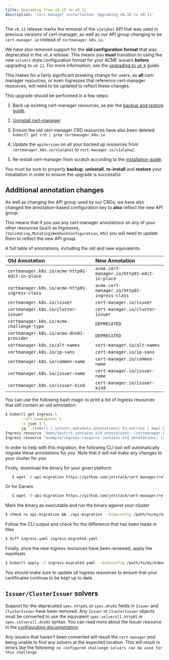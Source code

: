 ```yaml
---
title: Upgrading from v0.10 to v0.11
description: 'cert-manager installation: Upgrading v0.10 to v0.11'
---
```


The `v0.11` release marks the removal of the `v1alpha1` API that was used in
previous versions of cert-manager, as well as our API group changing to be
`cert-manager.io` instead of `certmanager.k8s.io`.

We have also removed support for the **old configuration format** that was
deprecated in the `v0.8` release. This means you **must** transition to using the
new `solvers` style configuration format for your ACME issuers **before**
upgrading to `v0.11`. For more information, see the
[upgrading to `v0.8`](./upgrading-0.7-0.8.md) guide.

This makes for a fairly significant breaking change for users, as **all**
cert-manager resources, or even Ingresses that reference cert-manager
resources, will need to be updated to reflect these changes.

This upgrade should be performed in a few steps:

1. Back up existing cert-manager resources, as per the
   [backup and restore guide](../../tutorials/backup.md).

2. [Uninstall cert-manager](../uninstall.md).

3. Ensure the old cert-manager CRD resources have also been deleted: `kubectl get crd | grep certmanager.k8s.io`

4. Update the `apiVersion` on all your backed up resources from
   `certmanager.k8s.io/v1alpha1` to `cert-manager.io/v1alpha2`.

5. Re-install cert-manager from scratch according to the [installation
   guide](../README.md).

You must be sure to properly **backup**, **uninstall**, **re-install** and
**restore** your installation in order to ensure the upgrade is successful.

## Additional annotation changes

As well as changing the API group used by our CRDs, we have also changed the
annotation-based configuration key to **also** reflect the new API group.

This means that if you use any cert-manager annotations on any of your other
resources (such as Ingresses, `{Validating,Mutating}WebhookConfiguration`, etc)
you will need to update them to reflect the new API group.

A full table of annotations, including the old and new equivalents:

| Old Annotation                                 | New Annotation                              |
|:-----------------------------------------------|:--------------------------------------------|
| `certmanager.k8s.io/acme-http01-edit-in-place` | `acme.cert-manager.io/http01-edit-in-place` |
| `certmanager.k8s.io/acme-http01-ingress-class` | `acme.cert-manager.io/http01-ingress-class` |
| `certmanager.k8s.io/issuer`                    | `cert-manager.io/issuer`                    |
| `certmanager.k8s.io/cluster-issuer`            | `cert-manager.io/cluster-issuer`            |
| `certmanager.k8s.io/acme-challenge-type`       | `DEPRECATED`                                |
| `certmanager.k8s.io/acme-dns01-provider`       | `DEPRECATED`                                |
| `certmanager.k8s.io/alt-names`                 | `cert-manager.io/alt-names`                 |
| `certmanager.k8s.io/ip-sans`                   | `cert-manager.io/ip-sans`                   |
| `certmanager.k8s.io/common-name`               | `cert-manager.io/common-name`               |
| `certmanager.k8s.io/issuer-name`               | `cert-manager.io/issuer-name`               |
| `certmanager.k8s.io/issuer-kind`               | `cert-manager.io/issuer-kind`               |


You can use the following bash magic to print a list of Ingress resources that
still contain an old annotation:

```bash
$ kubectl get ingress \
       --all-namespaces \
       -o json | \
       jq '.items[] | select(.metadata.annotations| to_entries | map(.key)[] | test("certmanager")) | "Ingress resource \(.metadata.namespace)/\(.metadata.name) contains old annotations: (\( .metadata.annotations | to_entries | map(.key)[] | select( . | test("certmanager") )  ))"'
Ingress resource "demo/testcrt contains old annotations: (certmanager.k8s.io/cluster-issuer)"
Ingress resource "example/ingress-resource contains old annotations: (certmanager.k8s.io/cluster-issuer)"
```

In order to help with this migration, the following CLI tool will automatically
migrate these annotations for you. Note that it *will not* make any changes to
your cluster for you.

Firstly, download the binary for your given platform
```bash
   $ wget -O api-migration https://github.com/jetstack/cert-manager/releases/download/v0.11.0/api-migration-linux
```

Or for Darwin
```bash
   $ wget -O api-migration https://github.com/jetstack/cert-manager/releases/download/v0.11.0/api-migration-darwin
```

Mark the binary as executable and run the binary against your cluster
```bash
$ chmod +x api-migration && ./api-migration --kubeconfig /path/to/my/kubeconfig.yaml
```

Follow the CLI output and check for the difference that has been made in files
```bash
$ diff ingress.yaml ingress-migrated.yaml
```

Finally, once the new ingress resources have been reviewed, apply the manifests
```bash
$ kubectl apply -f ingress-migrated.yaml --kubeconfig /path/to/my/kubeconfig.yaml
```

You should make sure to update _all_ Ingress resources to ensure that your
certificates continue to be kept up to date.

## `Issuer/ClusterIssuer` solvers

Support for the deprecated `spec.http01` or `spec.dns01` fields in `Issuer` and
`ClusterIssuer` have been removed. Any `Issuer` or `ClusterIssuer` objects must
be converted to use the equivalent `spec.solvers[].http01` or
`spec.solvers[].dns01` syntax. You can read more about the Issuer resource in
the [configuration documentation](../../configuration/README.md).

Any issuers that haven't been converted will result the `cert-manager` pod being
unable to find any solvers at the expected location. This will result in errors
like the following: `no configured challenge solvers can be used for this
challenge`